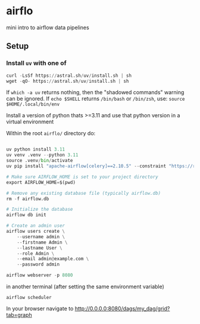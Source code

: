 # airflo
mini intro to airflow data pipelines 

## Setup

### Install `uv` with one of

```python
curl -LsSf https://astral.sh/uv/install.sh | sh
wget -qO- https://astral.sh/uv/install.sh | sh
```

If `which -a uv` returns nothing, then the "shadowed commands" warning can be ignored.
If `echo $SHELL` returns `/bin/bash` or `/bin/zsh`, use: `source $HOME/.local/bin/env`

Install a version of python thats >=3.11 and use that python version in a virtual environment

Within the root `airflo/` directory do:
```python

uv python install 3.11
uv venv .venv --python 3.11
source .venv/bin/activate
uv pip install "apache-airflow[celery]==2.10.5" --constraint "https://raw.githubusercontent.com/apache/airflow/constraints-2.10.5/constraints-3.11.txt"

# Make sure AIRFLOW_HOME is set to your project directory
export AIRFLOW_HOME=$(pwd)

# Remove any existing database file (typically airflow.db)
rm -f airflow.db

# Initialize the database
airflow db init

# Create an admin user
airflow users create \
    --username admin \
    --firstname Admin \
    --lastname User \
    --role Admin \
    --email admin@example.com \
    --password admin

airflow webserver -p 8080
```

in another terminal (after setting the same environment variable)
```
airflow scheduler
```

In your browser navigate to http://0.0.0.0:8080/dags/my_dag/grid?tab=graph



